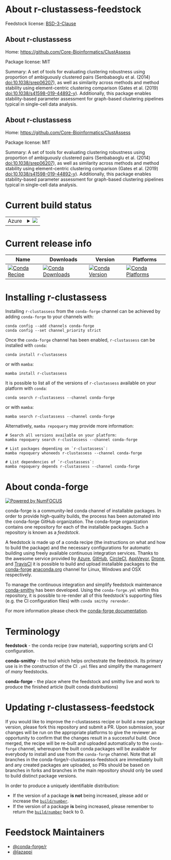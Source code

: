 About r-clustassess-feedstock
=============================

Feedstock license: [BSD-3-Clause](https://github.com/conda-forge/r-clustassess-feedstock/blob/main/LICENSE.txt)


About r-clustassess
-------------------

Home: https://github.com/Core-Bioinformatics/ClustAssess

Package license: MIT

Summary: A set of tools for evaluating clustering robustness using proportion of ambiguously clustered pairs (Senbabaoglu et al. (2014) <doi:10.1038/srep06207>), as well as similarity across methods and method stability using element-centric clustering comparison (Gates et al. (2019) <doi:10.1038/s41598-019-44892-y>). Additionally, this package enables stability-based parameter assessment for graph-based clustering pipelines typical in single-cell data analysis.

About r-clustassess
-------------------

Home: https://github.com/Core-Bioinformatics/ClustAssess

Package license: MIT

Summary: A set of tools for evaluating clustering robustness using proportion of ambiguously clustered pairs (Senbabaoglu et al. (2014) <doi:10.1038/srep06207>), as well as similarity across methods and method stability using element-centric clustering comparison (Gates et al. (2019) <doi:10.1038/s41598-019-44892-y>). Additionally, this package enables stability-based parameter assessment for graph-based clustering pipelines typical in single-cell data analysis.

Current build status
====================


<table>
    
  <tr>
    <td>Azure</td>
    <td>
      <details>
        <summary>
          <a href="https://dev.azure.com/conda-forge/feedstock-builds/_build/latest?definitionId=15320&branchName=main">
            <img src="https://dev.azure.com/conda-forge/feedstock-builds/_apis/build/status/r-clustassess-feedstock?branchName=main">
          </a>
        </summary>
        <table>
          <thead><tr><th>Variant</th><th>Status</th></tr></thead>
          <tbody><tr>
              <td>linux_64_r_base4.3</td>
              <td>
                <a href="https://dev.azure.com/conda-forge/feedstock-builds/_build/latest?definitionId=15320&branchName=main">
                  <img src="https://dev.azure.com/conda-forge/feedstock-builds/_apis/build/status/r-clustassess-feedstock?branchName=main&jobName=linux&configuration=linux%20linux_64_r_base4.3" alt="variant">
                </a>
              </td>
            </tr><tr>
              <td>linux_64_r_base4.4</td>
              <td>
                <a href="https://dev.azure.com/conda-forge/feedstock-builds/_build/latest?definitionId=15320&branchName=main">
                  <img src="https://dev.azure.com/conda-forge/feedstock-builds/_apis/build/status/r-clustassess-feedstock?branchName=main&jobName=linux&configuration=linux%20linux_64_r_base4.4" alt="variant">
                </a>
              </td>
            </tr><tr>
              <td>osx_64_r_base4.3</td>
              <td>
                <a href="https://dev.azure.com/conda-forge/feedstock-builds/_build/latest?definitionId=15320&branchName=main">
                  <img src="https://dev.azure.com/conda-forge/feedstock-builds/_apis/build/status/r-clustassess-feedstock?branchName=main&jobName=osx&configuration=osx%20osx_64_r_base4.3" alt="variant">
                </a>
              </td>
            </tr><tr>
              <td>osx_64_r_base4.4</td>
              <td>
                <a href="https://dev.azure.com/conda-forge/feedstock-builds/_build/latest?definitionId=15320&branchName=main">
                  <img src="https://dev.azure.com/conda-forge/feedstock-builds/_apis/build/status/r-clustassess-feedstock?branchName=main&jobName=osx&configuration=osx%20osx_64_r_base4.4" alt="variant">
                </a>
              </td>
            </tr><tr>
              <td>win_64_r_base4.3</td>
              <td>
                <a href="https://dev.azure.com/conda-forge/feedstock-builds/_build/latest?definitionId=15320&branchName=main">
                  <img src="https://dev.azure.com/conda-forge/feedstock-builds/_apis/build/status/r-clustassess-feedstock?branchName=main&jobName=win&configuration=win%20win_64_r_base4.3" alt="variant">
                </a>
              </td>
            </tr><tr>
              <td>win_64_r_base4.4</td>
              <td>
                <a href="https://dev.azure.com/conda-forge/feedstock-builds/_build/latest?definitionId=15320&branchName=main">
                  <img src="https://dev.azure.com/conda-forge/feedstock-builds/_apis/build/status/r-clustassess-feedstock?branchName=main&jobName=win&configuration=win%20win_64_r_base4.4" alt="variant">
                </a>
              </td>
            </tr>
          </tbody>
        </table>
      </details>
    </td>
  </tr>
</table>

Current release info
====================

| Name | Downloads | Version | Platforms |
| --- | --- | --- | --- |
| [![Conda Recipe](https://img.shields.io/badge/recipe-r--clustassess-green.svg)](https://anaconda.org/conda-forge/r-clustassess) | [![Conda Downloads](https://img.shields.io/conda/dn/conda-forge/r-clustassess.svg)](https://anaconda.org/conda-forge/r-clustassess) | [![Conda Version](https://img.shields.io/conda/vn/conda-forge/r-clustassess.svg)](https://anaconda.org/conda-forge/r-clustassess) | [![Conda Platforms](https://img.shields.io/conda/pn/conda-forge/r-clustassess.svg)](https://anaconda.org/conda-forge/r-clustassess) |

Installing r-clustassess
========================

Installing `r-clustassess` from the `conda-forge` channel can be achieved by adding `conda-forge` to your channels with:

```
conda config --add channels conda-forge
conda config --set channel_priority strict
```

Once the `conda-forge` channel has been enabled, `r-clustassess` can be installed with `conda`:

```
conda install r-clustassess
```

or with `mamba`:

```
mamba install r-clustassess
```

It is possible to list all of the versions of `r-clustassess` available on your platform with `conda`:

```
conda search r-clustassess --channel conda-forge
```

or with `mamba`:

```
mamba search r-clustassess --channel conda-forge
```

Alternatively, `mamba repoquery` may provide more information:

```
# Search all versions available on your platform:
mamba repoquery search r-clustassess --channel conda-forge

# List packages depending on `r-clustassess`:
mamba repoquery whoneeds r-clustassess --channel conda-forge

# List dependencies of `r-clustassess`:
mamba repoquery depends r-clustassess --channel conda-forge
```


About conda-forge
=================

[![Powered by
NumFOCUS](https://img.shields.io/badge/powered%20by-NumFOCUS-orange.svg?style=flat&colorA=E1523D&colorB=007D8A)](https://numfocus.org)

conda-forge is a community-led conda channel of installable packages.
In order to provide high-quality builds, the process has been automated into the
conda-forge GitHub organization. The conda-forge organization contains one repository
for each of the installable packages. Such a repository is known as a *feedstock*.

A feedstock is made up of a conda recipe (the instructions on what and how to build
the package) and the necessary configurations for automatic building using freely
available continuous integration services. Thanks to the awesome service provided by
[Azure](https://azure.microsoft.com/en-us/services/devops/), [GitHub](https://github.com/),
[CircleCI](https://circleci.com/), [AppVeyor](https://www.appveyor.com/),
[Drone](https://cloud.drone.io/welcome), and [TravisCI](https://travis-ci.com/)
it is possible to build and upload installable packages to the
[conda-forge](https://anaconda.org/conda-forge) [anaconda.org](https://anaconda.org/)
channel for Linux, Windows and OSX respectively.

To manage the continuous integration and simplify feedstock maintenance
[conda-smithy](https://github.com/conda-forge/conda-smithy) has been developed.
Using the ``conda-forge.yml`` within this repository, it is possible to re-render all of
this feedstock's supporting files (e.g. the CI configuration files) with ``conda smithy rerender``.

For more information please check the [conda-forge documentation](https://conda-forge.org/docs/).

Terminology
===========

**feedstock** - the conda recipe (raw material), supporting scripts and CI configuration.

**conda-smithy** - the tool which helps orchestrate the feedstock.
                   Its primary use is in the construction of the CI ``.yml`` files
                   and simplify the management of *many* feedstocks.

**conda-forge** - the place where the feedstock and smithy live and work to
                  produce the finished article (built conda distributions)


Updating r-clustassess-feedstock
================================

If you would like to improve the r-clustassess recipe or build a new
package version, please fork this repository and submit a PR. Upon submission,
your changes will be run on the appropriate platforms to give the reviewer an
opportunity to confirm that the changes result in a successful build. Once
merged, the recipe will be re-built and uploaded automatically to the
`conda-forge` channel, whereupon the built conda packages will be available for
everybody to install and use from the `conda-forge` channel.
Note that all branches in the conda-forge/r-clustassess-feedstock are
immediately built and any created packages are uploaded, so PRs should be based
on branches in forks and branches in the main repository should only be used to
build distinct package versions.

In order to produce a uniquely identifiable distribution:
 * If the version of a package **is not** being increased, please add or increase
   the [``build/number``](https://docs.conda.io/projects/conda-build/en/latest/resources/define-metadata.html#build-number-and-string).
 * If the version of a package **is** being increased, please remember to return
   the [``build/number``](https://docs.conda.io/projects/conda-build/en/latest/resources/define-metadata.html#build-number-and-string)
   back to 0.

Feedstock Maintainers
=====================

* [@conda-forge/r](https://github.com/orgs/conda-forge/teams/r/)
* [@lazappi](https://github.com/lazappi/)

